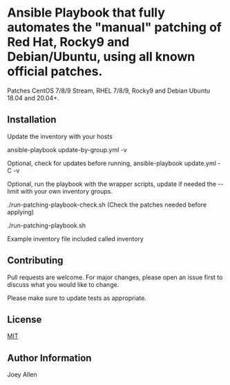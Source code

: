 # Ansible Playbook that fully automates the "manual" patching of Red Hat, Rocky9 and Debian/Ubuntu, using all known official patches.

Patches CentOS 7/8/9 Stream, RHEL 7/8/9, Rocky9 and Debian Ubuntu 18.04 and 20.04+.

## Installation

Update the inventory with your hosts

ansible-playbook update-by-group.yml -v

Optional, check for updates before running, ansible-playbook update.yml -C -v

Optional, run the playbook with the wrapper scripts, update if needed the --limit with your own inventory groups.

./run-patching-playbook-check.sh (Check the patches needed before applying)

./run-patching-playbook.sh

Example inventory file included called inventory

## Contributing
Pull requests are welcome. For major changes, please open an issue first to discuss what you would like to change.

Please make sure to update tests as appropriate.

## License
[MIT](https://choosealicense.com/licenses/mit/)

## Author Information

Joey Allen